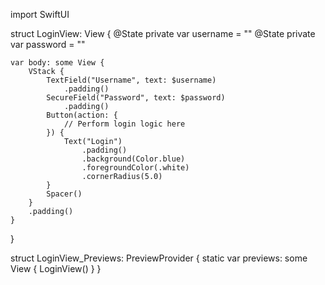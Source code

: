 import SwiftUI

struct LoginView: View {
    @State private var username = ""
    @State private var password = ""
    
    var body: some View {
        VStack {
            TextField("Username", text: $username)
                .padding()
            SecureField("Password", text: $password)
                .padding()
            Button(action: {
                // Perform login logic here
            }) {
                Text("Login")
                    .padding()
                    .background(Color.blue)
                    .foregroundColor(.white)
                    .cornerRadius(5.0)
            }
            Spacer()
        }
        .padding()
    }
}

struct LoginView_Previews: PreviewProvider {
    static var previews: some View {
        LoginView()
    }
}
